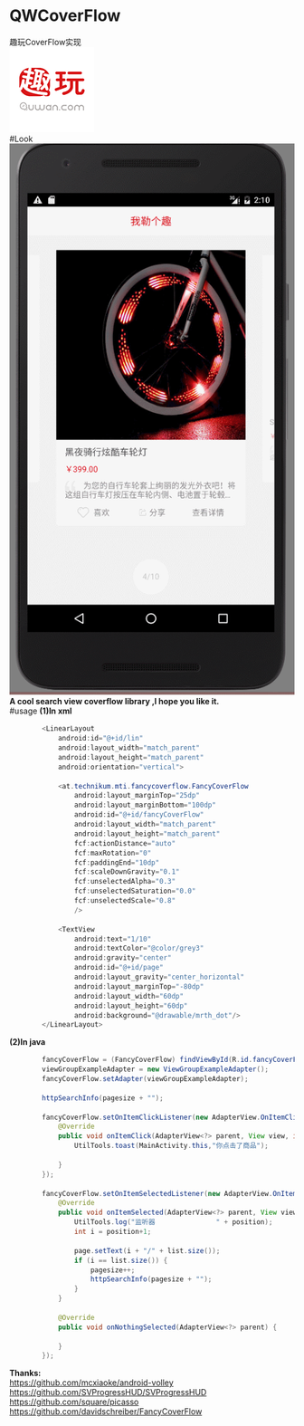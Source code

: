 # QWCoverFlow
趣玩CoverFlow实现  
![alt](https://github.com/kealsoul/QWCoverFlow/blob/master/icon.png)  
#Look  
![alt](https://github.com/kealsoul/QWCoverFlow/blob/master/GIF.gif)  
__A cool search view coverflow library ,I hope you like it.__  
#usage 
__(1)In xml__
```java
        <LinearLayout
            android:id="@+id/lin"
            android:layout_width="match_parent"
            android:layout_height="match_parent"
            android:orientation="vertical">

            <at.technikum.mti.fancycoverflow.FancyCoverFlow
                android:layout_marginTop="25dp"
                android:layout_marginBottom="100dp"
                android:id="@+id/fancyCoverFlow"
                android:layout_width="match_parent"
                android:layout_height="match_parent"
                fcf:actionDistance="auto"
                fcf:maxRotation="0"
                fcf:paddingEnd="10dp"
                fcf:scaleDownGravity="0.1"
                fcf:unselectedAlpha="0.3"
                fcf:unselectedSaturation="0.0"
                fcf:unselectedScale="0.8"
                />

            <TextView
                android:text="1/10"
                android:textColor="@color/grey3"
                android:gravity="center"
                android:id="@+id/page"
                android:layout_gravity="center_horizontal"
                android:layout_marginTop="-80dp"
                android:layout_width="60dp"
                android:layout_height="60dp"
                android:background="@drawable/mrth_dot"/>
        </LinearLayout>
```
__(2)In java__
```java
        fancyCoverFlow = (FancyCoverFlow) findViewById(R.id.fancyCoverFlow);
        viewGroupExampleAdapter = new ViewGroupExampleAdapter();
        fancyCoverFlow.setAdapter(viewGroupExampleAdapter);

        httpSearchInfo(pagesize + "");

        fancyCoverFlow.setOnItemClickListener(new AdapterView.OnItemClickListener() {
            @Override
            public void onItemClick(AdapterView<?> parent, View view, int position, long id) {
                UtilTools.toast(MainActivity.this,"你点击了商品");

            }
        });

        fancyCoverFlow.setOnItemSelectedListener(new AdapterView.OnItemSelectedListener() {
            @Override
            public void onItemSelected(AdapterView<?> parent, View view, int position, long id) {
                UtilTools.log("监听器               " + position);
                int i = position+1;

                page.setText(i + "/" + list.size());
                if (i == list.size()) {
                    pagesize++;
                    httpSearchInfo(pagesize + "");
                }
            }

            @Override
            public void onNothingSelected(AdapterView<?> parent) {

            }
        });
```
__Thanks:__  
                https://github.com/mcxiaoke/android-volley  
                https://github.com/SVProgressHUD/SVProgressHUD  
                https://github.com/square/picasso  
                https://github.com/davidschreiber/FancyCoverFlow  


